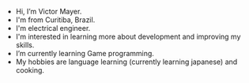 - Hi, I’m Victor Mayer.
- I'm from Curitiba, Brazil.
- I'm electrical engineer.
- I'm interested in learning more about development and improving my skills.
- I’m currently learning Game programming.
- My hobbies are language learning (currently learning japanese) and cooking.
